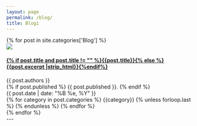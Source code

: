 ```yaml
---
layout: page
permalink: /blog/
title: Blogi
---
```



<div class="posts">
  {% for post in site.categories['Blog'] %}
  <article class="post clearfix">
    <img src="{{ site.baseurl }}/images/{{post.image}}" />
    <div>
      <h4><a href="{{ site.baseurl }}{{ post.url }}">
        {% if post.title and post.title != "" %}{{post.title}}{% else %}{{post.excerpt |strip_html}}{%endif%}
      </a></h4>
      <div>{{ post.authors }}</div>
      <div>
        {% if post.published %}
          <span>{{ post.published }}.</span>
        {% endif %}
      </div>
      <div class="post_meta">
        <span class="post_date">{{ post.date | date: "%B %e, %Y" }}</span>
        <div class="post-tags">
          {% for category in post.categories %}
            <span>{{category}}</span>
            {% unless forloop.last %}&nbsp;{% endunless %}
          {% endfor %}
        </div>
      </div>
    </div>
  </article>
  {% endfor %}
</div>
---

